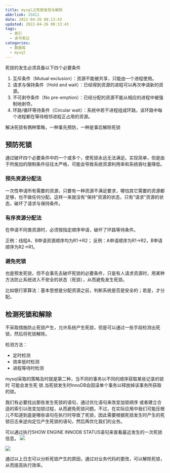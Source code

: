 ```yaml
---
title: mysql之死锁发现与解除
abbrlink: 33411
date: 2022-04-26 08:13:43
updated: 2022-04-26 08:13:43
tags:
  - 索引
  - 读书笔记
categories:
  - 数据库
  - mysql
---
```


死锁的发生必须具备以下四个必要条件

1. 互斥条件（Mutual exclusion）：资源不能被共享，只能由一个进程使用。
2. 请求与保持条件（Hold and wait）：已经得到资源的进程可以再次申请新的资源。
3. 不可剥夺条件（No pre-emption）：已经分配的资源不能从相应的进程中被强制地剥夺。
4. 环路/循环等待条件（Circular wait）：系统中若干进程组成环路，该环路中每个进程都在等待相邻进程正占用的资源。

<!-- more -->

解决死锁有俩种策略，一种事先预防，一种是事后解除死锁

## 预防死锁

通过破坏四个必要条件中的一个或多个，使死锁永远无法满足。实现简单，但是由于所施加的限制条件往往太严格，可能会导致系统资源利用率和系统吞吐量降低。

### 预先资源分配法
一次性申请所有需要的资源，只要有一种资源不满足要求，哪怕其它需要的资源都足够，也不做任何分配。这样一来就没有“保持”资源的状态，只有“请求”资源的状态，破坏了请求与保持条件。

### 有序资源分配法

在申请不同类资源时，必须按指定顺序申请，破坏了环路等待条件。

正例：线程A、B申请资源顺序均为R1->R2；
反例：A申请顺序为R1->R2，B申请顺序为R2->R1。

### 避免死锁

也是预发死锁，但不会事先去破坏死锁的必要条件，只是有人请求资源时，用某种方法防止系统进入不安全的状态（死锁），从而避免发生死锁。

比如银行家算法：基本思想是分配资源之前，判断系统是否是安全的；若是，才分配。


## 检测死锁和解除

不采取措施防止死锁产生，允许系统产生死锁，但是可以通过一些手段检测出死锁，然后将死锁解除。

检测方法：

* 定时检测
* 效率低时检测
* 进程等待时检测

mysql采取的策略及时就是第二种，当不同的事务以不同的顺序获取某些记录的锁时 可能会发生死
锁.当死锁发生时InnoDB会因滚单个事务以释放掉该事务所获取的锁。

我们有必要找出那些发生死锁的语句，通过优化语句来改变加锁顺序 或者建立合适的索引以改变加锁过程，从而避免死锁问题。不过，在实际应用中我们可能压根儿不知道到底是哪些语句在执行时导致了死锁，因此需要根据死锁发生时产生的死锁日志来逆向定位产生死锁的语句，然后再优化我们的业务。

可以通过执行SHOW ENGINE INNODB STATUS语句来查看最近发生的一次死锁信息。
![](https://cdn.jsdelivr.net/gh/fengxiu/img/20220426223515.png)

![](https://cdn.jsdelivr.net/gh/fengxiu/img/20220426223541.png)

通过以上日志可以分析死锁产生的原因，通过对业务代码的更改，可以解除死锁，从而提高执行效率。
